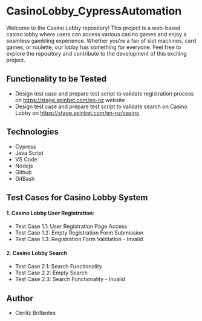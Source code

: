 # CasinoLobby_CypressAutomation
Welcome to the Casino Lobby repository! This project is a web-based casino lobby where users can access various casino games and enjoy a seamless gambling experience. Whether you're a fan of slot machines, card games, or roulette, our lobby has something for everyone. Feel free to explore the repository and contribute to the development of this exciting project.

## Functionality to be Tested
- Design test case and prepare test script to validate registration process on https://stage.spinbet.com/en-nz website
- Design test case and prepare test script to validate search on Casino Lobby on https://stage.spinbet.com/en-nz/casino

## Technologies
- Cypress
- Java Script
- VS Code
- Nodejs
- Github
- GitBash

## Test Cases for Casino Lobby System
#### 1. Casino Lobby User Registration:
- Test Case 1.1: User Registration Page Access
- Test Case 1.2: Empty Registration Form Submission
- Test Case 1.3: Registration Form Validation - Invalid
#### 2. Casino Lobby Search 
- Test Case 2.1: Search Functionality
- Test Case 2.2: Empty Search
- Test Case 2.3: Search Functionality - Invalid

## Author
- Ceriliz Brillantes
